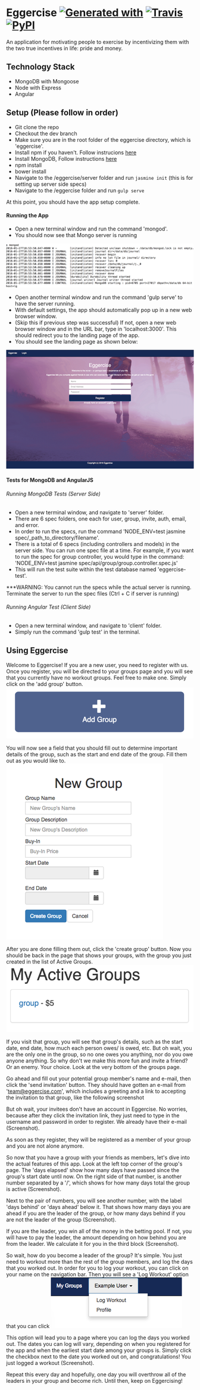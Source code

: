 # Eggercise [![Generated with](https://img.shields.io/badge/generated%20with-bangular-blue.svg?style=flat-square)](https://github.com/42Zavattas/generator-bangular) [![Travis](https://img.shields.io/travis/rust-lang/rust.svg?style=flat-square)]() [![PyPI](https://img.shields.io/pypi/status/Django.svg?style=flat-square)]()

An application for motivating people to exercise by incentivizing them with the two true incentives in life: pride and money.

## Technology Stack

* MongoDB with Mongoose
* Node with Express
* Angular

## Setup (Please follow in order)

* Git clone the repo
* Checkout the dev branch
* Make sure you are in the root folder of the eggercise directory, which is 'eggercise'.
* Install npm if you haven't. Follow instrucions [here](https://docs.npmjs.com/getting-started/installing-node)
* Install MongoDB, Follow instructions [here](https://www.npmjs.com/package/mongodb)
* npm install
* bower install
* Navigate to the /eggercise/server folder and run `jasmine init` (this is for setting up server side specs)
* Navigate to the /eggercise folder and run `gulp serve`

At this point, you should have the app setup complete.

#### Running the App

* Open a new terminal window and run the command 'mongod'.
* You should now see that Mongo server is running

![Alt text](img/Running_Mongod.png "Mongod Server Running")

* Open another terminal window and run the command 'gulp serve' to have the server running.
* With default settings, the app should automatically pop up in a new web browser window.
* (Skip this if previous step was successful) If not, open a new web browser window and in the URL bar, type in 'localhost:3000'. This should redirect you to the landing page of the app.
* You should see the landing page as shown below:

![Eggercise Landing Page](img/landing.png "Eggercise Landing Page")

#### Tests for MongoDB and AngularJS

###### Running MongoDB Tests (Server Side)

* Open a new terminal window, and navigate to 'server' folder.
* There are 6 spec folders, one each for user, group, invite, auth, email, and error.
* In order to run the specs, run the command 'NODE_ENV=test jasmine spec/_path_to_directory/filename'.
* There is a total of 6 specs (including controllers and models) in the server side. You can run one spec file at a time. For example, if you want to run the spec for group controller, you would type in the command: 'NODE_ENV=test jasmine spec/api/group/group.controller.spec.js'
* This will run the test suite within the test database named 'eggercise-test'.

***WARNING: You cannot run the specs while the actual server is running. Terminate the server to run the spec files (Ctrl + C if server is running)

###### Running Angular Test (Client Side)

* Open a new terminal window, and navigate to 'client' folder.
* Simply run the command 'gulp test' in the terminal.

## Using Eggercise

Welcome to Eggercise! If you are a new user, you need to register with us. Once you register, you will be directed to your groups page and you will see that you currently have no workout groups. Feel free to make one. Simply click on the 'add group' button.
![Add Group Button](/img/addGroupButton.png "Add Group Button")

 You will now see a field that you should fill out to determine important details of the group, such as the start and end date of the group. Fill them out as you would like to. ![Create Group](img/createG.png "Create Group")

 After you are done filling them out, click the 'create group' button. Now you should be back in the page that shows your groups, with the group you just created in the list of Active Groups. ![Create Group](img/ActiveGroups.png "After Create Group")

 If you visit that group, you will see that group's details, such as the start date, end date, how much each person owes/ is owed, etc. But oh wait, you are the only one in the group, so no one owes you anything, nor do you owe anyone anything. So why don't we make this more fun and invite a friend? Or an enemy. Your choice. Look at the very bottom of the groups page.

 Go ahead and fill out your potential group member's name and e-mail, then click the 'send invitation' button. They should have gotten an e-mail from 'team@eggercise.com', which includes a greeting and a link to accepting the invitation to that group, like the following screenshot

 But oh wait, your invitees don't have an account in Eggercise. No worries, because after they click the invitation link, they just need to type in the username and password in order to register. We already have their e-mail (Screenshot).

 As soon as they register, they will be registered as a member of your group and you are not alone anymore.

So now that you have a group with your friends as members, let's dive into the actual features of this app. Look at the left top corner of the group's page. The 'days elapsed' show how many days have passed since the group's start date until now. On the right side of that number, is another number separated by a '/', which shows for how many days total the group is active (Screenshot).

Next to the pair of numbers, you will see another number, with the label 'days behind' or 'days ahead' below it. That shows how many days you are ahead if you are the leader of the group, or how many days behind if you are not the leader of the group (Screenshot).

If you are the leader, you win all of the money in the betting pool. If not, you will have to pay the leader, the amount depending on how behind you are from the leader. We calculate it for you in the third block (Screenshot).

So wait, how do you become a leader of the group? It's simple. You just need to workout more than the rest of the group members, and log the days that you worked out. In order for you to log your workout, you can click on your name on the navigation bar. Then you will see a 'Log Workout' option that you can click ![Log Workout](img/logworkout.png "Log Workout")

This option will lead you to a page where you can log the days you worked out. The dates you can log will vary, depending on when you registered for the app and when the earliest start date among your groups is. Simply click the checkbox next to the date you worked out on, and congratulations! You just logged a workout (Screenshot).

Repeat this every day and hopefully, one day you will overthrow all of the leaders in your group and become rich. Until then, keep on Eggercising!


